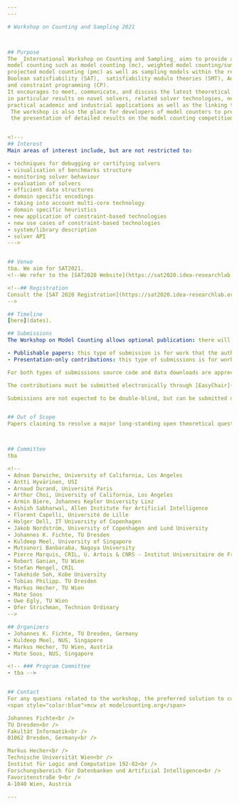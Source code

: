 ```yaml
---
---

# Workshop on Counting and Sampling 2021



## Purpose
The _International Workshop on Counting and Sampling_ aims to provide a venue for researchers working on
model counting such as model counting (mc), weighted model counting/sum of products (wmc), 
projected model counting (pmc) as well as sampling models within the realm but not restricting to 
Boolean satisfiability (SAT),  satisfiability modulo theories (SMT), Answer set programming (ASP), 
and constraint programming (CP). 
It encourages to meet, communicate, and discuss the latest theoretical and practical results, 
in particular results on novel solvers, related solver technologies, new theoretical advances, 
practical academic and industrial applications as well as the linking theory and practice. 
 The workshop is also the place for developers of model counters to present their solvers and 
 the presentation of detailed results on the model counting competition.


<!---
## Interest
Main areas of interest include, but are not restricted to:

- techniques for debugging or certifying solvers
- visualisation of benchmarks structure
- monitoring solver behaviour
- evaluation of solvers
- efficient data structures
- domain specific encodings
- taking into account multi-core technology
- domain specific heuristics
- new application of constraint-based technologies
- new use cases of constraint-based technologies
- system/library description
- solver API
--->


## Venue
tba. We aim for SAT2021.
<!--We refer to the [SAT2020 Website](https://sat2020.idea-researchlab.org/workshops/).-->

<!--## Registration
Consult the [SAT 2020 Registration](https://sat2020.idea-researchlab.org/registration/).
-->

## Timeline
[here](dates).

## Submissions
The Workshop on Model Counting allows optional publication: there will be electronic proceedings in which accepted contributions may be published in case the authors wish so. But to allow for publication elsewhere and the submission of work already published, the authors also have the option of their contribution not appearing in the proceedings. Consequently, there we invite two types of submissions:

- Publishable papers: this type of submission is for work that the authors wish to publish in the proceedings. It should describe original work on a topic of the workshop, including papers whose focus might be too narrow to be published in a conference. System descriptions of model counters and related solver technologies are also welcome. Submissions of this type have to be formatted with the [EasyChair style](https://easychair.org/publications/easychair.zip) and should consist of at most 14 pages excluding references. 
- Presentation-only contributions: this type of submissions is for work that the authors do **not** want to appear in the proceedings. Is should describe work on a topic of the workshop. We explicitly also invite work in progress and work that has recently been accepted or published at another conference, but that the community may have missed (including, e.g., domain-specific applications of declarative solvers at the respective domain-specific conferences). Submissions to this category should be abstracts of 1-2 pages in any reasonable format and will be evaluated only on their relevance to the workshop.

For both types of submissions source code and data downloads are appreciated. An appendix or external material is allowed, but will be considered at the reviewers' discretion. For presentation-only contributions the authors can also add published or preprint version of the submitted work.

The contributions must be submitted electronically through [EasyChair](https://easychair.org/conferences/?conf=mcw2020) as a PDF file in the format described above.

Submissions are not expected to be double-blind, but can be submitted double blind if the authors prefer.


## Out of Scope
Papers claiming to resolve a major long-standing open theoretical question in Mathematics or Computer Science are outside the scope of the workshop.



## Committee
tba

<!--
- Adnan Darwiche, University of California, Los Angeles
- Antti Hyvärinen, USI
- Arnaud Durand, Université Paris
- Arthur Choi, University of California, Los Angeles
- Armin Biere, Johannes Kepler University Linz
- Ashish Sabharwal, Allen Institute for Artificial Intelligence
- Florent Capelli, Université de Lille
- Holger Dell, IT University of Copenhagen
- Jakob Nordström, University of Copenhagen and Lund University
- Johannes K. Fichte, TU Dresden
- Kuldeep Meel, University of Singapore 
- Mutsunori Banbaraba, Nagoya University
- Pierre Marquis, CRIL, U. Artois & CNRS - Institut Universitaire de France
- Robert Ganian, TU Wien
- Stefan Mengel, CRIL
- Takehide Soh, Kobe University
- Tobias Philipp. TU Dresden
- Markus Hecher, TU Wien
- Mate Soos
- Uwe Egly, TU Wien
- Ofer Strichman, Technion Ordinary
-->

## Organizers
- Johannes K. Fichte, TU Dresden, Germany
- Kuldeep Meel, NUS, Singapore
- Markus Hecher, TU Wien, Austria
- Mate Soos, NUS, Singapore

<!-- ### Program Committee
- tba -->


## Contact 
For any questions related to the workshop, the preferred solution to contact the organizers is to send an email to 
<span style="color:blue">mcw at modelcounting.org</span>

Johannes Fichte<br />
TU Dresden<br />
Fakultät Informatik<br />
01062 Dresden, Germany<br />	

Markus Hecher<br />
Technische Universität Wien<br />
Institut für Logic and Computation 192-02<br />
Forschungsbereich für Datenbanken und Artificial Intelligence<br />
Favoritenstraße 9<br />
A-1040 Wien, Austria

---
```

